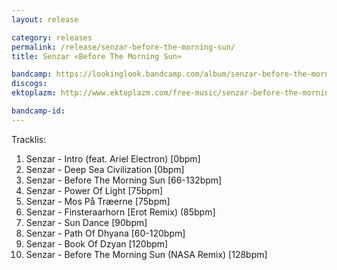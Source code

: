 ```yaml
---
layout: release

category: releases
permalink: /release/senzar-before-the-morning-sun/
title: Senzar ‎«Before The Morning Sun»

bandcamp: https://lookinglook.bandcamp.com/album/senzar-before-the-morning-sun
discogs: 
ektoplazm: http://www.ektoplazm.com/free-music/senzar-before-the-morning-sun

bandcamp-id: 
---
```


Tracklis:

01. Senzar - Intro (feat. Ariel Electron) [0bpm]
02. Senzar - Deep Sea Civilization [0bpm]
03. Senzar - Before The Morning Sun [66-132bpm]
04. Senzar - Power Of Light [75bpm]
05. Senzar - Mos På Træerne [75bpm]
06. Senzar - Finsteraarhorn [Erot Remix) (85bpm]
07. Senzar - Sun Dance [90bpm]
08. Senzar - Path Of Dhyana [60-120bpm]
09. Senzar - Book Of Dzyan [120bpm]
10. Senzar - Before The Morning Sun (NASA Remix) [128bpm]





